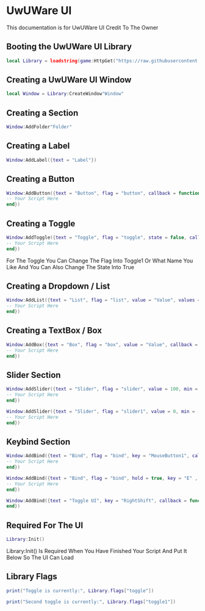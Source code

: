 # UwUWare UI
This documentation is for UwUWare UI Credit To The Owner

## Booting the UwUWare UI Library
```lua
local Library = loadstring(game:HttpGet("https://raw.githubusercontent.com/ToraScript/Script/main/test", true))()
```




## Creating a UwUWare UI Window
```lua
local Window = Library:CreateWindow"Window"
```

## Creating a Section
```lua
Window:AddFolder"Folder"
```

## Creating a Label
```lua
Window:AddLabel({text = "Label"})
```

## Creating a Button
```lua
Window:AddButton({text = "Button", flag = "button", callback = function()
-- Your Script Here
end})
```

## Creating a Toggle
```lua
Window:AddToggle({text = "Toggle", flag = "toggle", state = false, callback = function(a)
-- Your Script Here
end})
```
For The Toggle You Can Change The Flag Into Toggle1 Or What Name You Like And You Can Also Change The State Into True

## Creating a Dropdown / List
```lua
Window:AddList({text = "List", flag = "list", value = "Value", values = {"Value1", "Value2", "Value3", "Value4"}, callback = function(a)
-- Your Script Here
end})
```

## Creating a TextBox / Box
```lua
Window:AddBox({text = "Box", flag = "box", value = "Value", callback = function(a)
-- Your Script Here
end})
```

## Slider Section
```lua
Window:AddSlider({text = "Slider", flag = "slider", value = 100, min = 20, max = 200, float = 0.3, callback = function(a)
-- Your Script Here
end})
```
```lua
Window:AddSlider({text = "Slider", flag = "slider1", value = 0, min = -50, max = 100, callback = function(a)
-- Your Script Here
end})
```
## Keybind Section
```lua
Window:AddBind({text = "Bind", flag = "bind", key = "MouseButton1", callback = function()
-- Your Script Here
end})
```
```lua
Window:AddBind({text = "Bind", flag = "bind", hold = true, key = "E" , callback = function(a)
-- Your Script Here
end})
```
```lua
Window:AddBind({text = "Toggle UI", key = "RightShift", callback = function() library:Close()
end})
```

## Required For The UI
```lua
Library:Init()
```
Library:Init() Is Required When You Have Finished Your Script And Put It Below So The UI Can Load

## Library Flags
```lua
print("Toggle is currently:", Library.flags["toggle"])
```
```lua
print("Second toggle is currently:", Library.flags["toggle1"])
```
